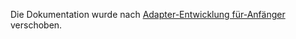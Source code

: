 Die Dokumentation wurde nach [Adapter-Entwicklung für-Anfänger](https://github.com/Mic-M/iobroker.Adapter-Entwicklung-fuer-Anfaenger/wiki) verschoben.

